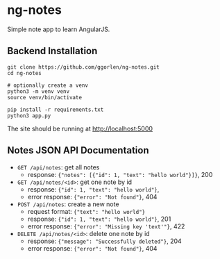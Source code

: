 # ng-notes

Simple note app to learn AngularJS.


## Backend Installation

```
git clone https://github.com/ggorlen/ng-notes.git
cd ng-notes

# optionally create a venv
python3 -m venv venv
source venv/bin/activate

pip install -r requirements.txt
python3 app.py
```

The site should be running at <http://localhost:5000>


## Notes JSON API Documentation

- `GET /api/notes`: get all notes
  - response: `{"notes": [{"id": 1, "text": "hello world"}]}`, 200
- `GET /api/notes/<id>`: get one note by id
  - response: `{"id": 1, "text": "hello world"}`, 
  - error response: `{"error": "Not found"}`, 404
- `POST /api/notes`: create a new note
  - request format: `{"text": "hello world"}`
  - response: `{"id": 1, "text": "hello world"}`, 201
  - error response: `{"error": "Missing key 'text'"}`, 422
- `DELETE /api/notes/<id>`: delete one note by id
  - response: `{"message": "Successfully deleted"}`, 204
  - error response: `{"error": "Not found"}`, 404
